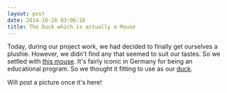```yaml
---
layout: post
date: 2014-10-16 03:06:16
title: The Duck which is actually a Mouse
---
```


Today, during our project work, we had decided to finally get ourselves a
plushie. However, we didn't find any that seemed to suit our tastes. So we
settled with [this mouse](http://i.imgur.com/GeuprRS.jpg). It's fairly iconic
in Germany for being an educational program. So we thought it fitting to use
as our [duck](http://www.wikiwand.com/en/Rubber_duck_debugging).

Will post a picture once it's here!
